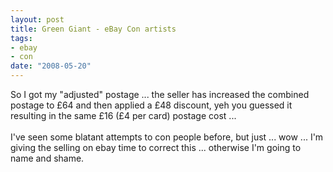 ```yaml
--- 
layout: post
title: Green Giant - eBay Con artists
tags: 
- ebay
- con
date: "2008-05-20"
---
```

<div style=''>So I got my "adjusted" postage ... the seller has increased the
combined postage to £64 and then applied a £48 discount, yeh you
guessed it resulting in the same £16 (£4 per card) postage cost ...<br /><br />I've
seen some blatant attempts to con people before, but just ... wow ...
I'm giving the selling on ebay time to correct this ... otherwise I'm
going to name and shame.<br /></div>
